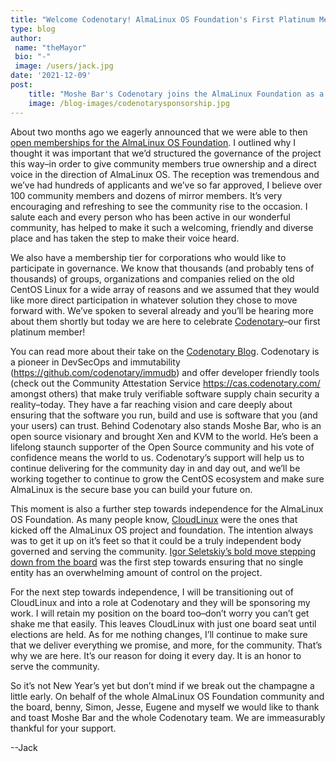 ```yaml
---
title: "Welcome Codenotary! AlmaLinux OS Foundation's First Platinum Member"
type: blog
author: 
 name: "theMayor"
 bio: "-"
 image: /users/jack.jpg
date: '2021-12-09'
post:
    title: "Moshe Bar's Codenotary joins the AlmaLinux Foundation as a Platinum Member"
    image: /blog-images/codenotarysponsorship.jpg
---
```


About two months ago we eagerly announced that we were able to then [open memberships for the AlmaLinux OS Foundation](/blog/what-almalinux-foundation-membership-means-for-you/). I outlined why I thought it was important that we’d structured the governance of the project this way–in order to give community members true ownership and a direct voice in the direction of AlmaLinux OS. The reception was tremendous and we’ve had hundreds of applicants and we’ve so far approved, I believe over 100 community members and dozens of mirror members. It’s very encouraging and refreshing to see the community rise to the occasion. I salute each and every person who has been active in our wonderful community, has helped to make it such a welcoming, friendly and diverse place and has taken the step to make their voice heard.

We also have a membership tier for corporations who would like to participate in governance. We know that thousands (and probably tens of thousands) of groups, organizations and companies relied on the old CentOS Linux for a wide array of reasons and we assumed that they would like more direct participation in whatever solution they chose to move forward with. We’ve spoken to several already and you’ll be hearing more about them shortly but today we are here to celebrate [Codenotary](https://codenotary.com/)–our first platinum member!

You can read more about their take on the [Codenotary Blog](https://codenotary.com/blog/codenotary-joins-almalinux-foundation). Codenotary is a pioneer in DevSecOps and immutability (https://github.com/codenotary/immudb) and offer developer friendly tools (check out the Community Attestation Service https://cas.codenotary.com/ amongst others) that make truly verifiable software supply chain security a reality–today. They have a far reaching vision and care deeply about ensuring that the software you run, build and use is software that you (and your users) can trust. Behind Codenotary also stands Moshe Bar, who is an open source visionary and brought Xen and KVM to the world. He’s been a lifelong staunch supporter of the Open Source community and his vote of confidence means the world to us. Codenotary’s support will help us to continue delivering for the community day in and day out, and we’ll be working together to continue to grow the CentOS ecosystem and make sure AlmaLinux is the secure base you can build your future on.

This moment is also a further step towards independence for the AlmaLinux OS Foundation. As many people know, [CloudLinux](https://cloudlinux.org/) were the ones that kicked off the AlmaLinux OS project and foundation. The intention always was to get it up on it’s feet so that it could be a truly independent body governed and serving the community. [Igor Seletskiy’s bold move stepping down from the board](https://blog.cloudlinux.com/why-i-have-decided-to-step-down-from-the-almalinux-os-foundation-board) was the first step towards ensuring that no single entity has an overwhelming amount of control on the project.

For the next step towards independence, I will be transitioning out of CloudLinux and into a role at Codenotary and they will be sponsoring my work. I will retain my position on the board too–don’t worry you can’t get shake me that easily. This leaves CloudLinux with just one board seat until elections are held. As for me nothing changes, I’ll continue to make sure that we deliver everything we promise, and more, for the community. That’s why we are here. It’s our reason for doing it every day. It is an honor to serve the community.

So it’s not New Year’s yet but don’t mind if we break out the champagne a little early. On behalf of the whole AlmaLinux OS Foundation community and the board, benny, Simon, Jesse, Eugene and myself we would like to thank and toast Moshe Bar and the whole Codenotary team. We are immeasurably thankful for your support.

--Jack
